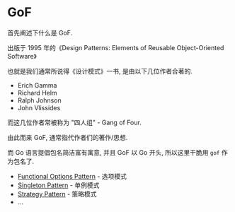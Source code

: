# GoF

首先阐述下什么是 GoF.

出版于 1995 年的《Design Patterns: Elements of Reusable Object-Oriented Software》

也就是我们通常所说得《设计模式》一书, 是由以下几位作者合著的.

- Erich Gamma
- Richard Helm
- Ralph Johnson 
- John Vlissides

而这几位作者常被称为 "四人组" - Gang of Four.

由此而来 GoF, 通常指代作者们的著作/思想.

而 Go 语言提倡包名简洁富有寓意, 并且 GoF 以 Go 开头, 所以这里干脆用 `gof` 作为包名了.

- [Functional Options Pattern]() - 选项模式
- [Singleton Pattern]() - 单例模式
- [Strategy Pattern]() - 策略模式
- ...